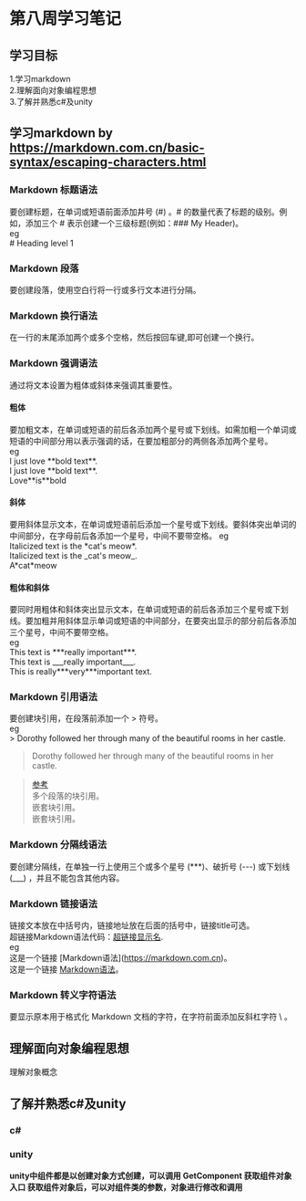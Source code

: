 # 第八周学习笔记
## 学习目标
1.学习markdown  
2.理解面向对象编程思想  
3.了解并熟悉c#及unity  

## 学习markdown   by https://markdown.com.cn/basic-syntax/escaping-characters.html
### Markdown 标题语法  
    
要创建标题，在单词或短语前面添加井号 (#) 。# 的数量代表了标题的级别。例如，添加三个 # 表示创建一个三级标题(例如：### My Header)。   
eg   
\# Heading level 1     

### Markdown 段落

要创建段落，使用空白行将一行或多行文本进行分隔。
### Markdown 换行语法
在一行的末尾添加两个或多个空格，然后按回车键,即可创建一个换行。
### Markdown 强调语法
通过将文本设置为粗体或斜体来强调其重要性。
#### 粗体
要加粗文本，在单词或短语的前后各添加两个星号或下划线。如需加粗一个单词或短语的中间部分用以表示强调的话，在要加粗部分的两侧各添加两个星号。  
eg    
I just love \*\*bold text\*\*.    
I just love \*\*bold text\*\*.   
Love\*\*is\*\*bold      
#### 斜体  
要用斜体显示文本，在单词或短语前后添加一个星号或下划线。要斜体突出单词的中间部分，在字母前后各添加一个星号，中间不要带空格。
eg    
Italicized text is the \*cat's meow\*.       
Italicized text is the \_cat's meow\_.   
A\*cat\*meow   
#### 粗体和斜体
要同时用粗体和斜体突出显示文本，在单词或短语的前后各添加三个星号或下划线。要加粗并用斜体显示单词或短语的中间部分，在要突出显示的部分前后各添加三个星号，中间不要带空格。  
eg  
This text is \*\*\*really important\*\*\*.    
This text is \_\_\_really important\_\_\_.   
This is really\*\*\*very\*\*\*important text.  
### Markdown 引用语法
要创建块引用，在段落前添加一个 \> 符号。   
eg   
\> Dorothy followed her through many of the beautiful rooms in her castle.  
> Dorothy followed her through many of the beautiful rooms in her castle.      
 
> [参考](https://markdown.com.cn/basic-syntax/blockquotes.html)    
多个段落的块引用。   
嵌套块引用。   
嵌套块引用。   
### Markdown 分隔线语法
要创建分隔线，在单独一行上使用三个或多个星号 (***)、破折号 (---) 或下划线 (___) ，并且不能包含其他内容。   
### Markdown 链接语法
链接文本放在中括号内，链接地址放在后面的括号中，链接title可选。    
超链接Markdown语法代码：[超链接显示名](超链接地址 "超链接title").     
eg    
这是一个链接 \[Markdown语法\]\(https://markdown.com.cn)。  
这是一个链接 [Markdown语法](https://markdown.com.cn)。  
### Markdown 转义字符语法
要显示原本用于格式化 Markdown 文档的字符，在字符前面添加反斜杠字符 \ 。   
## 理解面向对象编程思想    
理解对象概念
## 了解并熟悉c#及unity  
### c#

### unity
**unity中组件都是以创建对象方式创建，可以调用 GetComponent 获取组件对象入口
获取组件对象后，可以对组件类的参数，对象进行修改和调用**

